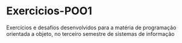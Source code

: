 # Exercicios-POO1
Exercícios e desafios desenvolvidos para a matéria de programação orientada a objeto, no terceiro semestre de sistemas de informação
